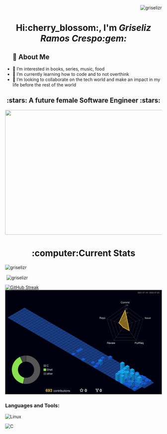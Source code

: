 <p align="right"> <img src="https://komarev.com/ghpvc/?username=griselizr&label=Profile%20views&color=0e75b6&style=flat" alt="griselizr" /> </p>
<h1 align="center">Hi:cherry_blossom:, I'm <i>Griseliz Ramos Crespo:gem:</i></h1>
<ul>
<h2> 💜 About Me </h2>
<li> 👀 I’m interested in books, series, music, food </li>
<li>🌱 I’m currently learning how to code and to not overthink</li>
<li> 💞️ I’m looking to collaborate on the tech world and make an impact in my life before the rest of the world</li>
</ul>

<h2 align="center">:stars: A future female Software Engineer :stars:</h2>
<div id="header" align="center">
  <img src="https://media.giphy.com/media/CQl0tM5gYyqQg/giphy.gif" height="400" width="800"/>
</div>
<h1 align="center">:computer:Current Stats</h1>
<p><img align="center" src="https://github-readme-stats.vercel.app/api/top-langs?username=griselizr&theme=omni&hide_border&show_icons=true&locale=en&layout=compact" alt="griselizr" /></p>

<p>&nbsp;<img align="center" src="https://github-readme-stats.vercel.app/api?username=griselizr&show_icons=true&hide=contribs,prs&cache_seconds=86400&theme=cobalt" alt="griselizr"/></p>


[![GitHub Streak](http://github-readme-streak-stats.herokuapp.com?user=griselizr&theme=tokyonight&hide_border=true&date_format=M%20j%5B%2C%20Y%5D)](https://git.io/streak-stats) 
![](./profile-3d-contrib/profile-night-view.svg)
<h3 align="left">Languages and Tools:</h3>

  ![Linux](https://img.shields.io/badge/Linux-black?style=flat-square&logo=linux)
  
  ![C](https://img.shields.io/badge/C-black?style=flat-square&logo=C)
